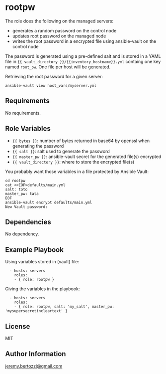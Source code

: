 rootpw
=========

The role does the following on the managed servers:

* generates a random password on the control node
* updates root password on the managed node
* writes the root password in a encrypted file using ansible-vault on the control node

The password is generated using a pre-defined salt and is stored in a YAML file in `{{ vault_directory }}/{{inventory_hostname}}.yml` containg one key named `root_pw`. One file per host will be generated.

Retrieving the root password for a given server:

```
ansible-vault view host_vars/myserver.yml
```

Requirements
------------

No requirements.

Role Variables
--------------

* `{{ bytes }}`: number of bytes returned in base64 by openssl when generating the password
* `{{ salt }}`: salt used to generate the password
* `{{ master_pw }}`: ansible-vault secret for the generated file(s) encrypted
* `{{ vault_directory }}`: where to store the encrypted file(s)

You probably want those variables in a file protected by Ansible Vault:

```
cd rootpw
cat <<EOF>defaults/main.yml
salt: toto
master_pw: tata
EOF
ansible-vault encrypt defaults/main.yml
New Vault password:                                                                                                   
```

Dependencies
------------

No dependency.

Example Playbook
----------------

Using variables stored in (vault) file:

``` 
  - hosts: servers
    roles:
    - { role: rootpw }
```

Giving the variables in the playbook:

``` 
  - hosts: servers
    roles:
    - { role: rootpw, salt: 'my_salt', master_pw: 'mysupersecretincleartext' }
```

License
-------

MIT

Author Information
------------------

jeremy.bertozzi@gmail.com
